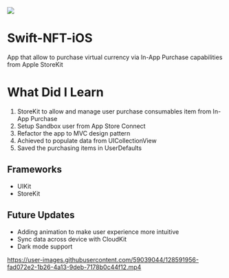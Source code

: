 <img src="https://github.com/esikmalazman/Swift-NFT-iOS/blob/main/1.png?raw=true>">

# Swift-NFT-iOS
 App that allow to purchase virtual currency via In-App Purchase capabilities from Apple StoreKit

# What Did I Learn

1. StoreKit to allow and manage user purchase consumables item from In-App Purchase
2. Setup Sandbox user from App Store Connect
3. Refactor the app to MVC design pattern
4. Achieved to populate data from UICollectionView
5. Saved the purchasing items in UserDefaults

## Frameworks

- UIKit
- StoreKit

## Future Updates

- Adding animation to make user experience more intuitive
- Sync data across device with CloudKit
- Dark mode support



https://user-images.githubusercontent.com/59039044/128591956-fad072e2-1b26-4a13-9deb-7178b0c44f12.mp4

